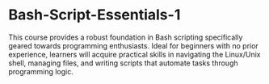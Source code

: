 # Bash-Script-Essentials-1
This course provides a robust foundation in Bash scripting specifically geared towards programming enthusiasts. Ideal for beginners with no prior experience, learners will acquire practical skills in navigating the Linux/Unix shell, managing files, and writing scripts that automate tasks through programming logic.

